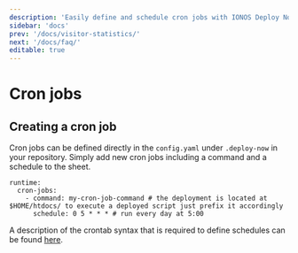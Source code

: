 ```yaml
---
description: 'Easily define and schedule cron jobs with IONOS Deploy Now directly from your GitHub repository.'
sidebar: 'docs'
prev: '/docs/visitor-statistics/'
next: '/docs/faq/'
editable: true
---
```


# Cron jobs

## Creating a cron job
Cron jobs can be defined directly in the `config.yaml` under `.deploy-now` in your repository. Simply add new cron jobs including a command and a schedule to the sheet. 

```
runtime:
  cron-jobs:
    - command: my-cron-job-command # the deployment is located at $HOME/htdocs/ to execute a deployed script just prefix it accordingly
      schedule: 0 5 * * * # run every day at 5:00
```

A description of the crontab syntax that is required to define schedules can be found [here](https://www.adminschoice.com/crontab-quick-reference).
